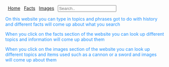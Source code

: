 <!DOCTYPE html>
<html>
<head>
<title>History wikipedia</title>
</head>
<body>
  <div class="topnav">
  <a class="active" href="#home">Home</a>
  <a href="#facts">Facts</a>
  <a href="#images">Images</a>
  <input type="text" placeholder="Search..">
</div>
<p style="color:DodgerBlue;">On this website you can type in topics and phrases got to do with history and different facts will come up about what you search</p>
  
<p style="color:DodgerBlue;">When you click on the facts section of the website you can look up different topics and information will come up about them</p>
  
<p style="color:DodgerBlue;">When you click on the images section of the website you can look up different topics and items used such as a cannon or a sword and images will come up about them</p>
